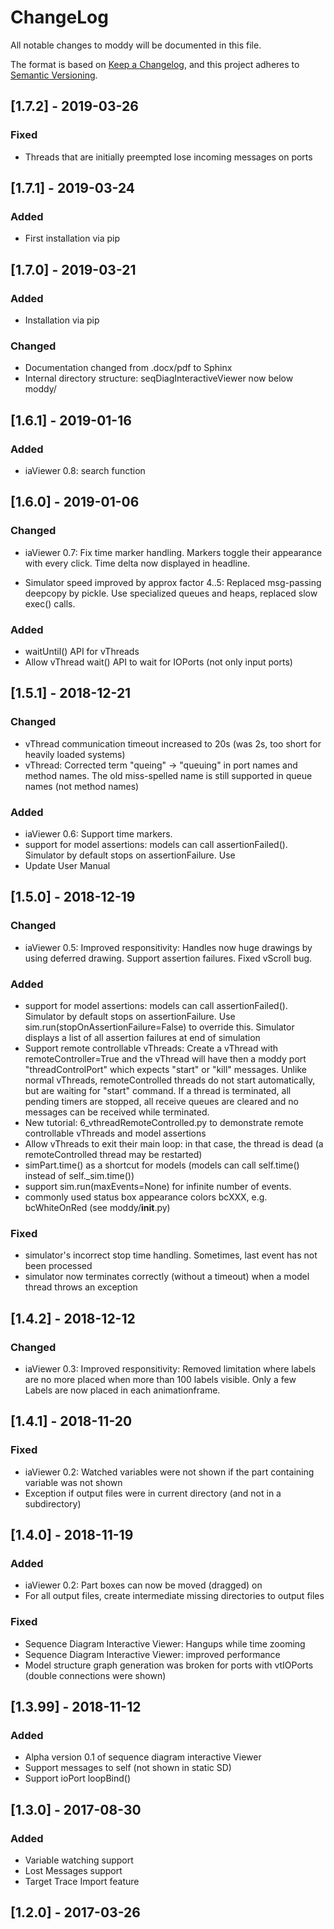 # ChangeLog
All notable changes to moddy will be documented in this file.

The format is based on [Keep a Changelog](https://keepachangelog.com/en/1.0.0/),
and this project adheres to [Semantic Versioning](https://semver.org/spec/v2.0.0.html).

## [1.7.2] - 2019-03-26

### Fixed
- Threads that are initially preempted lose incoming messages on ports

## [1.7.1] - 2019-03-24

### Added
- First installation via pip

## [1.7.0] - 2019-03-21

### Added
- Installation via pip 

### Changed
- Documentation changed from .docx/pdf to Sphinx
- Internal directory structure: seqDiagInteractiveViewer now below moddy/

## [1.6.1] - 2019-01-16

### Added
- iaViewer 0.8: search function 

## [1.6.0] - 2019-01-06

### Changed
- iaViewer 0.7: Fix time marker handling. Markers toggle their appearance with every click. Time delta now displayed in headline.

- Simulator speed improved by approx factor 4..5: Replaced msg-passing deepcopy by pickle. Use specialized queues and heaps, replaced slow exec() calls.

### Added
- waitUntil() API for vThreads
- Allow vThread wait() API to wait for IOPorts (not only input ports) 

## [1.5.1] - 2018-12-21
### Changed
- vThread communication timeout increased to 20s (was 2s, too short for heavily loaded systems)
- vThread: Corrected term "queing" -> "queuing" in port names and method names. The old miss-spelled name is still supported in queue names (not method names)

### Added
- iaViewer 0.6: Support time markers.
- support for model assertions: models can call assertionFailed(). Simulator by default stops on assertionFailure. Use 
- Update User Manual 

## [1.5.0] - 2018-12-19
### Changed
- iaViewer 0.5: Improved responsitivity: Handles now huge drawings by using deferred drawing. Support assertion failures. Fixed vScroll bug.

### Added
- support for model assertions: models can call assertionFailed(). Simulator by default stops on assertionFailure. Use sim.run(stopOnAssertionFailure=False) to override this. Simulator displays a list of all assertion failures at end of simulation  
- Support remote controllable vThreads: Create a vThread with remoteController=True and the vThread will have then a moddy port "threadControlPort" which expects "start" or "kill" messages. Unlike normal vThreads, remoteControlled threads do not start automatically, but are waiting for "start" command. If a thread is terminated, all pending timers are stopped, all receive queues are cleared and no messages can be received while terminated. 
- New tutorial: 6_vthreadRemoteControlled.py to demonstrate remote controllable vThreads and model assertions 
- Allow vThreads to exit their main loop: in that case, the thread is dead (a remoteControlled thread may be restarted)
- simPart.time() as a shortcut for models (models can call self.time() instead of self._sim.time())  
- support sim.run(maxEvents=None) for infinite number of events.
- commonly used status box appearance colors bcXXX, e.g. bcWhiteOnRed (see moddy/__init__.py)

### Fixed
- simulator's incorrect stop time handling. Sometimes, last event has not been processed
- simulator now terminates correctly (without a timeout) when a model thread throws an exception 


## [1.4.2] - 2018-12-12
### Changed
- iaViewer 0.3: Improved responsitivity: Removed limitation where labels are no more placed when more than 100 labels visible. Only a few Labels are now placed in each animationframe.

## [1.4.1] - 2018-11-20
### Fixed
- iaViewer 0.2: Watched variables were not shown if the part containing variable was not shown
- Exception if output files were in current directory (and not in a subdirectory)

## [1.4.0] - 2018-11-19
### Added 
- iaViewer 0.2: Part boxes can now be moved (dragged) on
- For all output files, create intermediate missing directories to output files

### Fixed
- Sequence Diagram Interactive Viewer: Hangups while time zooming
- Sequence Diagram Interactive Viewer: improved performance
- Model structure graph generation was broken for ports with vtIOPorts (double connections were shown)
 

## [1.3.99] - 2018-11-12
### Added
- Alpha version 0.1 of sequence diagram interactive Viewer
- Support messages to self (not shown in static SD)
- Support ioPort loopBind()

## [1.3.0] - 2017-08-30
### Added
- Variable watching support
- Lost Messages support
- Target Trace Import feature

## [1.2.0] - 2017-03-26

